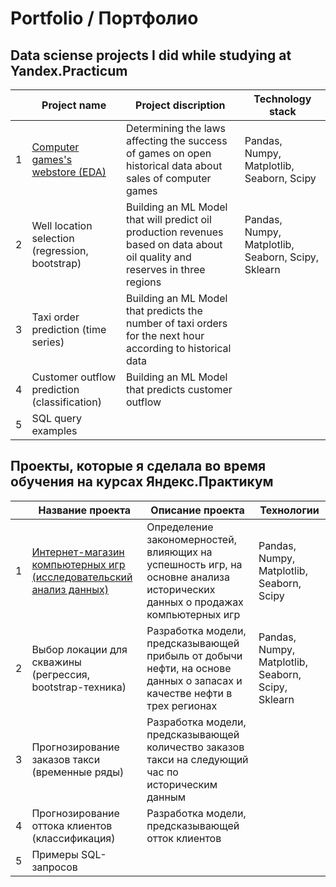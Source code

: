 # Portfolio / Портфолио
Data sciense projects I did while studying at Yandex.Practicum 
----------------------------------------------------------------------

| |Project name|Project discription|Technology stack|
|-|------------|-------------------|-------|
|1|[Computer games's webstore (EDA)](https://github.com/ssskvo/Portfolio/tree/main/Computer%20games's%20store)|Determining the laws affecting the success of games on open historical data about sales of computer games|Pandas, Numpy, Matplotlib, Seaborn, Scipy|
|2|Well location selection (regression, bootstrap)|Building an ML Model that will predict oil production revenues based on data about oil quality and reserves in three regions|Pandas, Numpy, Matplotlib, Seaborn, Scipy, Sklearn|
|3|Taxi order prediction (time series)|Building an ML Model that predicts the number of taxi orders for the next hour according to historical data|
|4|Customer outflow prediction (classification)|Building an ML Model that predicts customer outflow|
|5|SQL query examples| |


Проекты, которые я сделала во время обучения на курсах Яндекс.Практикум
-----------------------------------------------------------------------
| |Название проекта|Описание проекта|Технологии|
|-|------------|-------------------|-----------|
|1|[Интернет-магазин компьютерных игр (исследовательский анализ данных)](https://github.com/ssskvo/Portfolio/tree/main/Computer%20games's%20store)|Определение закономерностей, влияющих на успешность игр, на основне анализа исторических данных о продажах компьютерных игр|Pandas, Numpy, Matplotlib, Seaborn, Scipy|
|2|Выбор локации для скважины (регрессия, bootstrap-техника)|Разработка модели, предсказывающей прибыль от добычи нефти, на основе данных о запасах и качестве нефти в трех регионах|Pandas, Numpy, Matplotlib, Seaborn, Scipy, Sklearn|
|3|Прогнозирование заказов такси (временные ряды)|Разработка модели, предсказывающей количество заказов такси на следующий час по историческим данным|
|4|Прогнозирование оттока клиентов (классификация)|Разработка модели, предсказывающей отток клиентов|
|5|Примеры SQL-запросов||
